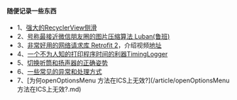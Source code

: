 #### 随便记录一些东西

* 1、[强大的RecyclerView侧滑](https://github.com/yanzhenjie/SwipeRecyclerView)
* 2、[号称最接近微信朋友圈的图片压缩算法 Luban(鲁班)](https://github.com/Curzibn/Luban)
* 3、[非常好用的网络请求库 Retrofit 2](http://square.github.io/retrofit/)，介绍视频[地址](https://realm.io/cn/news/droidcon-jake-wharton-simple-http-retrofit-2/)
* 4、[一个不为人知的打印程序时间的利器TimingLogger](/article/androidTimingLogger.md)
* 5、[切换听筒和扬声器的正确姿势](/article/切换听筒和扬声器的正确姿势.md)
* 6、[一些常见的异常和处理方式](/article/一些系统异常和解决方法.md)
* 7、[为何openOptionsMenu 方法在ICS上无效?](/article/openOptionsMenu 方法在ICS上无效?.md)


